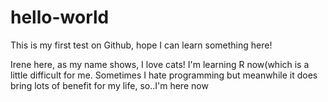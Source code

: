 # hello-world
This is my first test on Github, hope I can learn something here!


Irene here, as my name shows, I love cats! I'm learning R now(which is a little difficult for me.
Sometimes I hate programming but meanwhile it does bring lots of benefit for my life, so..I'm here now
